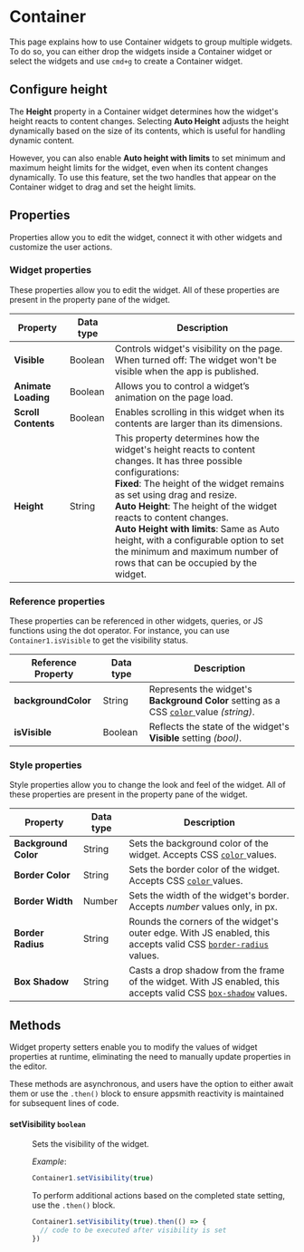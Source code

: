 # Container

This page explains how to use Container widgets to group multiple widgets. To do so, you can either drop the widgets inside a Container widget or select the widgets and use `cmd+g` to create a Container widget.


<VideoEmbed host="youtube" videoId="mfPGTUxr6SY" title="Using the Container Widget" caption="Using the Container Widget"/>

## Configure height

The **Height** property in a Container widget determines how the widget's height reacts to content changes. Selecting **Auto Height** adjusts the height dynamically based on the size of its contents, which is useful for handling dynamic content.

However, you can also enable **Auto height with limits** to set minimum and maximum height limits for the widget, even when its content changes dynamically. To use this feature, set the two handles that appear on the Container widget to drag and set the height limits.

## Properties

Properties allow you to edit the widget, connect it with other widgets and customize the user actions.


### Widget properties

These properties allow you to edit the widget. All of these properties are present in the property pane of the widget.

|  Property   | Data type |  Description                                                                                                                                                                      |
| -----------------| ------------ | -------------------------------------------------------------------------------------------------------------------------------------------------------------------------------- |
| **Visible**           | Boolean  | 	Controls widget's visibility on the page. When turned off: The widget won't be visible when the app is published.  |
| **Animate Loading**    | Boolean | Allows you to control a widget’s animation on the page load. |
| **Scroll Contents**    | Boolean  | Enables scrolling in this widget when its contents are larger than its dimensions.  |
| **Height**   | String | This property determines how the widget's height reacts to content changes. It has three possible configurations:<br/>**Fixed**: The height of the widget remains as set using drag and resize.<br/> **Auto Height**: The height of the widget reacts to content changes.<br/>  **Auto Height with limits**: Same as Auto height, with a configurable option to set the minimum and maximum number of rows that can be occupied by the widget.                                      |


### Reference properties

These properties can be referenced in other widgets, queries, or JS functions using the dot operator. For instance, you can use `Container1.isVisible` to get the visibility status.

| Reference Property | Data type | Description                                                                                                                                                    |
| ----------------- | ------------ | -------------------------------------------------------------------------------------------------------------------------------------------------- |
| **backgroundColor**  | String| Represents the widget's **Background Color** setting as a CSS [`color` ](https://developer.mozilla.org/en-US/docs/Web/CSS/color)value _(string)_. |
| **isVisible**       | Boolean | Reflects the state of the widget's **Visible** setting _(bool)_.                                                                                  |

### Style properties

Style properties allow you to change the look and feel of the widget. All of these properties are present in the property pane of the widget.

|  Property   | Data type |  Description                                                                                                                                                                      |
| -----------------| ------------ | -------------------------------------------------------------------------------------------------------------------------------------------------------------------------------- |
| **Background Color** | String | Sets the background color of the widget. Accepts CSS [`color` ](https://developer.mozilla.org/en-US/docs/Web/CSS/color)values.                                                  |
| **Border Color**    | String | Sets the border color of the widget. Accepts CSS [`color` ](https://developer.mozilla.org/en-US/docs/Web/CSS/color)values.                                                      |
| **Border Width**    | Number | Sets the width of the widget's border. Accepts _number_ values only, in px.                                                                                                      |
| **Border Radius**   | String | Rounds the corners of the widget's outer edge. With JS enabled, this accepts valid CSS [`border-radius`](https://developer.mozilla.org/en-US/docs/Web/CSS/border-radius) values. |
| **Box Shadow**      | String | Casts a drop shadow from the frame of the widget. With JS enabled, this accepts valid CSS [`box-shadow`](https://developer.mozilla.org/en-US/docs/Web/CSS/box-shadow) values.    |


## Methods

Widget property setters enable you to modify the values of widget properties at runtime, eliminating the need to manually update properties in the editor.

These methods are asynchronous, and users have the option to either await them or use the `.then()` block to ensure appsmith reactivity is maintained for subsequent lines of code.


#### setVisibility `boolean`

<dd>

Sets the visibility of the widget.

*Example*:

```js
Container1.setVisibility(true)
```

To perform additional actions based on the completed state setting, use the `.then()` block.

```js
Container1.setVisibility(true).then(() => {
  // code to be executed after visibility is set
})
```

</dd>


